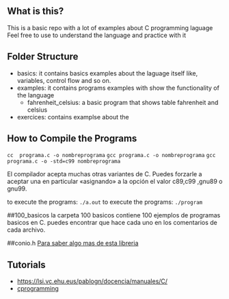 ## What is this?
This is a basic repo with a lot of examples about C programming laguage
Feel free to use to understand the language and practice with it

## Folder Structure
- basics: it contains basics examples about the laguage itself like, variables, control flow and so on.
- examples: it contains programs examples with show the functionality of the language
  - fahrenheit_celsius: a basic program that shows table fahrenheit and celsius
- exercices: contains examplse about the

## How to Compile the Programs
`cc  programa.c -o nombreprograma`
`gcc programa.c -o nombreprograma`
`gcc programa.c -o -std=c99 nombreprograma`

El compilador acepta muchas otras variantes de C. Puedes forzarle a aceptar una en particular «asignando» a la opción el valor c89,c99 ,gnu89 o gnu99.

to execute the programs: `./a.out`
to execute the programs: `./program`


##100_basicos
la carpeta 100 basicos contiene 100 ejemplos de programas basicos en C.
puedes encontrar que hace cada uno en los comentarios de cada archivo.

##conio.h
[Para saber algo mas de esta libreria](http://gmartinezs.blogspot.pe/2010/10/porque-no-debemos-utilizar-la-libreria.html)

## Tutorials
- https://lsi.vc.ehu.eus/pablogn/docencia/manuales/C/
- [cprogramming](http://www.cprogramming.com/)
